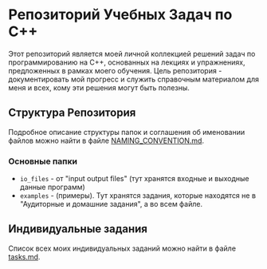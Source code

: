 # Репозиторий Учебных Задач по C++

Этот репозиторий является моей личной коллекцией решений задач по программированию на C++, основанных на лекциях и упражнениях, предложенных в рамках моего обучения. Цель репозитория - документировать мой прогресс и служить справочным материалом для меня и всех, кому эти решения могут быть полезны.

## Структура Репозитория

Подробное описание структуры папок и соглашения об именовании файлов можно найти в файле [NAMING_CONVENTION.md](NAMING_CONVENTION.md).

### Основные папки

- `io_files` - от "input output files" (тут хранятся входные и выходные данные программ)
- `examples` - (примеры). Тут хранятся задания, которые находятся не в "Аудиторные и домашние задания", а во всем файле.

## Индивидуальные задания

Список всех моих индивидуальных заданий можно найти в файле [tasks.md](individual/tasks.md).

